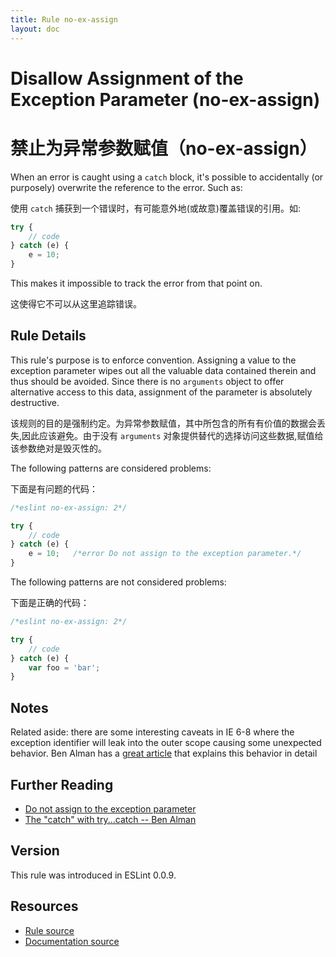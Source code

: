 ```yaml
---
title: Rule no-ex-assign
layout: doc
---
```

<!-- Note: No pull requests accepted for this file. See README.md in the root directory for details. -->
# Disallow Assignment of the Exception Parameter (no-ex-assign)

# 禁止为异常参数赋值（no-ex-assign）

When an error is caught using a `catch` block, it's possible to accidentally (or purposely) overwrite the reference to the error. Such as:

使用 `catch` 捕获到一个错误时，有可能意外地(或故意)覆盖错误的引用。如:

```js
try {
    // code
} catch (e) {
    e = 10;
}
```

This makes it impossible to track the error from that point on.

这使得它不可以从这里追踪错误。

## Rule Details

This rule's purpose is to enforce convention. Assigning a value to the exception parameter wipes out all the valuable data contained therein and thus should be avoided. Since there is no `arguments` object to offer alternative access to this data, assignment of the parameter is absolutely destructive.

该规则的目的是强制约定。为异常参数赋值，其中所包含的所有有价值的数据会丢失,因此应该避免。由于没有 `arguments` 对象提供替代的选择访问这些数据,赋值给该参数绝对是毁灭性的。

The following patterns are considered problems:

下面是有问题的代码：

```js
/*eslint no-ex-assign: 2*/

try {
    // code
} catch (e) {
    e = 10;   /*error Do not assign to the exception parameter.*/
}
```

The following patterns are not considered problems:

下面是正确的代码：

```js
/*eslint no-ex-assign: 2*/

try {
    // code
} catch (e) {
    var foo = 'bar';
}
```

## Notes

Related aside: there are some interesting caveats in IE 6-8 where the exception identifier will leak into the outer scope causing some unexpected behavior. Ben Alman has a [great article](http://weblog.bocoup.com/the-catch-with-try-catch/) that explains this behavior in detail

## Further Reading

* [Do not assign to the exception parameter](http://jslinterrors.com/do-not-assign-to-the-exception-parameter/)
* [The "catch" with try...catch -- Ben Alman](http://weblog.bocoup.com/the-catch-with-try-catch/)

## Version

This rule was introduced in ESLint 0.0.9.

## Resources

* [Rule source](https://github.com/eslint/eslint/tree/master/lib/rules/no-ex-assign.js)
* [Documentation source](https://github.com/eslint/eslint/tree/master/docs/rules/no-ex-assign.md)
